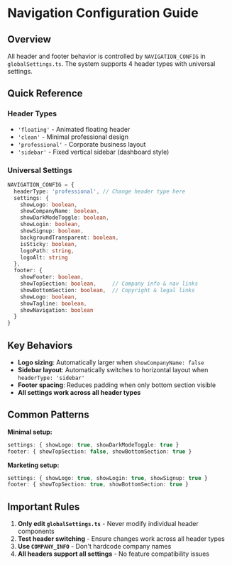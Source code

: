 # Navigation Configuration Guide

## Overview

All header and footer behavior is controlled by `NAVIGATION_CONFIG` in `globalSettings.ts`. The system supports 4 header types with universal settings.

## Quick Reference

### Header Types
- `'floating'` - Animated floating header
- `'clean'` - Minimal professional design  
- `'professional'` - Corporate business layout
- `'sidebar'` - Fixed vertical sidebar (dashboard style)

### Universal Settings
```typescript
NAVIGATION_CONFIG = {
  headerType: 'professional', // Change header type here
  settings: {
    showLogo: boolean,
    showCompanyName: boolean,
    showDarkModeToggle: boolean,
    showLogin: boolean,
    showSignup: boolean,
    backgroundTransparent: boolean,
    isSticky: boolean,
    logoPath: string,
    logoAlt: string
  },
  footer: {
    showFooter: boolean,
    showTopSection: boolean,     // Company info & nav links
    showBottomSection: boolean,  // Copyright & legal links
    showLogo: boolean,
    showTagline: boolean,
    showNavigation: boolean
  }
}
```

## Key Behaviors

- **Logo sizing**: Automatically larger when `showCompanyName: false`
- **Sidebar layout**: Automatically switches to horizontal layout when `headerType: 'sidebar'`
- **Footer spacing**: Reduces padding when only bottom section visible
- **All settings work across all header types**

## Common Patterns

**Minimal setup:**
```typescript
settings: { showLogo: true, showDarkModeToggle: true }
footer: { showTopSection: false, showBottomSection: true }
```

**Marketing setup:**
```typescript
settings: { showLogo: true, showLogin: true, showSignup: true }
footer: { showTopSection: true, showBottomSection: true }
```

## Important Rules

1. **Only edit `globalSettings.ts`** - Never modify individual header components
2. **Test header switching** - Ensure changes work across all header types
3. **Use `COMPANY_INFO`** - Don't hardcode company names
4. **All headers support all settings** - No feature compatibility issues 